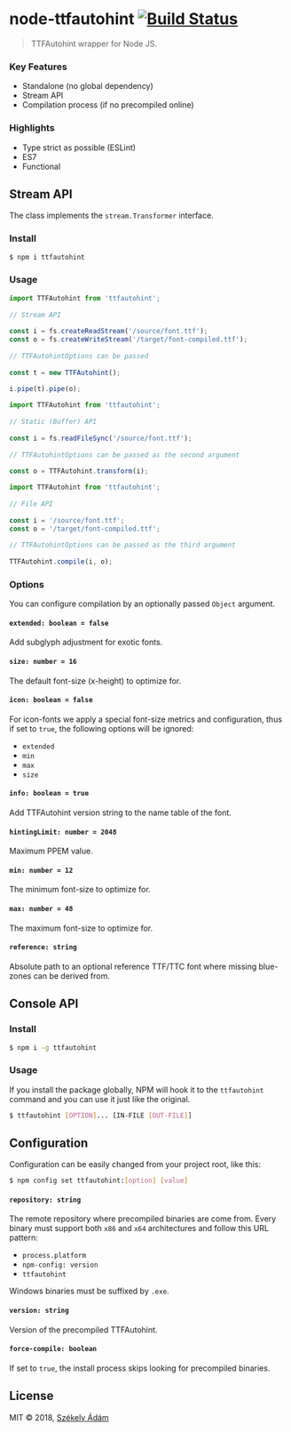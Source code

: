node-ttfautohint  [![Build Status][X]][Y]
================

> TTFAutohint wrapper for Node JS.

### Key Features

- Standalone (no global dependency)
- Stream API
- Compilation process (if no precompiled online)

### Highlights

- Type strict as possible (ESLint)
- ES7
- Functional

## Stream API

The class implements the `stream.Transformer` interface.

### Install

```bash
$ npm i ttfautohint
```

### Usage

```javascript
import TTFAutohint from 'ttfautohint';
 
// Stream API
 
const i = fs.createReadStream('/source/font.ttf');
const o = fs.createWriteStream('/target/font-compiled.ttf');
 
// TTFAutohintOptions can be passed
 
const t = new TTFAutohint();
 
i.pipe(t).pipe(o);
```

```javascript
import TTFAutohint from 'ttfautohint';
 
// Static (Buffer) API
 
const i = fs.readFileSync('/source/font.ttf');
 
// TTFAutohintOptions can be passed as the second argument
 
const o = TTFAutohint.transform(i);
```

```javascript
import TTFAutohint from 'ttfautohint';
 
// File API
 
const i = '/source/font.ttf';
const o = '/target/font-compiled.ttf';
 
// TTFAutohintOptions can be passed as the third argument
 
TTFAutohint.compile(i, o);
```

### Options

You can configure compilation by an optionally passed `Object` argument.

#### `extended: boolean = false`

Add subglyph adjustment for exotic fonts.

#### `size: number = 16`

The default font-size (x-height) to optimize for.

#### `icon: boolean = false`

For icon-fonts we apply a special font-size metrics and configuration, thus 
if set to `true`, the following options will be ignored:

- `extended`
- `min`
- `max`
- `size`

#### `info: boolean = true`

Add TTFAutohint version string to the name table of the font.

#### `hintingLimit: number = 2048`

Maximum PPEM value.

#### `min: number = 12`

The minimum font-size to optimize for.

#### `max: number = 48`

The maximum font-size to optimize for.

#### `reference: string`

Absolute path to an optional reference TTF/TTC font where missing blue-zones 
can be derived from.

## Console API

### Install

```bash
$ npm i -g ttfautohint
```

### Usage

If you install the package globally, NPM will hook it to the `ttfautohint` 
command and you can use it just like the original.

```bash
$ ttfautohint [OPTION]... [IN-FILE [OUT-FILE]]
```

## Configuration

Configuration can be easily changed from your project root, like this:

```bash
$ npm config set ttfautohint:[option] [value]
```

#### `repository: string`

The remote repository where precompiled binaries are come from. Every binary must 
support both `x86` and `x64` architectures and follow this URL pattern:

- `process.platform`
- `npm-config: version`
- `ttfautohint`

Windows binaries must be suffixed by `.exe`.

#### `version: string`

Version of the precompiled TTFAutohint.

#### `force-compile: boolean`

If set to `true`, the install process skips looking for precompiled binaries.

## License

MIT © 2018, [Székely Ádám][Z]


[X]: https://api.travis-ci.com/enteocode/node-ttfautohint.svg?branch=master
[Y]: https://travis-ci.org/enteocode/node-ttfautohint
[Z]: https://github.com/enteocode

